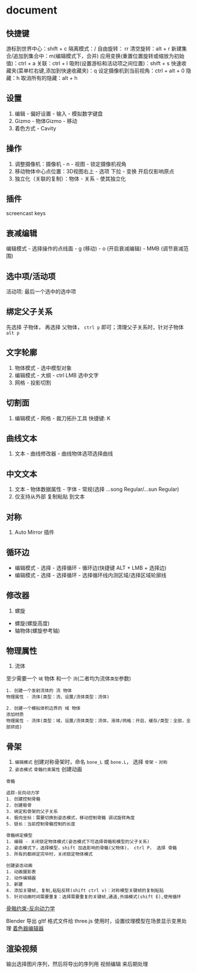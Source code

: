 # document

## 快捷键

游标到世界中心：shift + c
隔离模式：/
自由旋转： rr
清空旋转：alt + r
新建集合/追加到集合中：m(编辑模式下，合并)
应用变换(重置位置旋转或缩放为初始值)：ctrl + a
关联：ctrl + l
吸附(设置游标和活动项之间位置)：shift + s
快速收藏夹(菜单栏右键,添加到快速收藏夹)：q
设定摄像机到当前视角：ctrl + alt + 0
隐藏：h
取消所有的隐藏：alt + h

## 设置

1. 编辑 - 偏好设置 - 输入 - 模拟数字键盘
2. Gizmo - 物体Gizmo - 移动
3. 着色方式 - Cavity

## 操作

1. 调整摄像机：摄像机 - n - 视图 - 锁定摄像机视角
2. 移动物体中心点位置：3D视图右上 - 选项 下拉 - 变换 开启仅影响原点
3. 独立化（关联的复制）：物体 - 关系 - 使其独立化

## 插件

screencast keys

## 衰减编辑

编辑模式 - 选择操作的点线面 - g (移动) - o (开启衰减编辑) - MMB (调节衰减范围)

## 选中项/活动项

活动项: 最后一个选中的选中项

## 绑定父子关系

先选择 子物体， 再选择 父物体， `ctrl p` 即可；清理父子关系时，针对子物体 `alt p`

## 文字轮廓

1. 物体模式 - 选中模型对象
2. 编辑模式 - 大纲 - ctrl LMB 选中文字
3. 网格 - 投影切割

## 切割面

1. 编辑模式 - 网格 - 裁刀拓扑工具 快捷键: K

## 曲线文本

1. 文本 - 曲线修改器 - 曲线物体选项选择曲线

## 中文文本

1. 文本 - 物体数据属性 - 字体 - 常规(选择 ...song Regular/...sun Regular)
2. 仅支持从外部 复制粘贴 到文本

## 对称

1. Auto Mirror 插件

## 循环边

- 编辑模式 - 选择 - 选择循环 - 循环边(快捷键 ALT + LMB + 选择边)
- 编辑模式 - 选择 - 选择循环 - 选择循环线内测区域/选择区域轮廓线

## 修改器

1. 螺旋

- 螺旋(螺旋高度)
- 轴物体(螺旋参考轴)

## 物理属性

1. 流体

至少需要一个 `域` 物体 和一个 `流`(二者均为流体`类型`参数)
  
```doc
1. 创建一个发射流体的 流 物体
物理属性 - 流体(类型：流，设置/流体类型：流体)

2. 创建一个模拟体积边界的 域 物体
添加材质
物理属性 - 流体(类型：域，设置/流体类型：流体，液体/网格：开启，缓存/类型：全部，全部烘焙)
```

## 骨架

1. `编辑模式` 创建对称骨架时，命名 `bone_L` 或 `bone.L`， 选择 `骨架` - `对称`
2. `姿态模式` `骨骼约束属性` 创建动画

```doc
骨骼

追踪-反向动力学
1. 创建控制骨骼
2. 创建极骨
3. 绑定和骨架的父子关系
4. 极向坐标：需要切换到姿态模式，移动控制骨骼 调试旋转角度
5. 链长：当前控制骨骼控制的长度

骨骼绑定模型
1. 编辑 - 关闭锁定物体模式(姿态模式下可选择骨骼和模型的父子关系)
2. 姿态模式下，选择模型，shift 加选影响的骨骼(父物体)， ctrl P， 选择 骨骼
3. 所有的都绑定完毕时，关闭锁定物体模式

创建姿态动画
1. 动画摄影表
2. 动作编辑器
3. 新建
4. 添加关键帧, 复制,粘贴反转(shift ctrl v)：对称模型关键帧的复制粘贴
5. 针对动画时间需要重复：选择需要重复的关键帧,通道,外插模式(shift E),使用循环
```

[骨骼约束-反向动力学](./bone.png)

Blender 导出 gltf 格式文件给 three.js 使用时，设置纹理模型在场景显示变黑处理
[着色器编辑器](./texture.png)

## 渲染视频

输出选择图片序列，然后将导出的序列用 视频编辑 来后期处理
